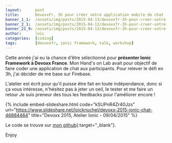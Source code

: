 ```yaml
---
layout:      post
title:       DevoxxFr, 3h pour créer votre application mobile de chat
banner_1_1:  /assets/img/posts/2015-04-13/devoxxfr-3h-pour-creer-votre-application-mobile-de-chat_1_1.jpg
banner_2_1:  /assets/img/posts/2015-04-13/devoxxfr-3h-pour-creer-votre-application-mobile-de-chat_2_1.jpg
banner_21_9: /assets/img/posts/2015-04-13/devoxxfr-3h-pour-creer-votre-application-mobile-de-chat_21_9.jpg
author:      loic
categories:  [coding]
tags:        [devoxxfr, ionic framework, talk, workshop]
---
```


Cette année j'ai eu la chance d'être sélectionné pour **présenter Ionic Framework à Devoxx France**. 
Mon Hand's on Lab avait pour objectif de faire coder une application de chat aux participants. Pour relever le défi en 3h, j'ai décider de me base sur Firebase.

L'atelier est écrit pour qu'il puisse être fait en toute indépendance, donc si ça vous intéresse, n'hésitez pas à jeter un oeil, 
le tester et me faire un retour <i class="emoji wink"></i> Je suis preneur des tous les feedbacks pour l'améliorer encore !

{% include embed-slideshare.html code="kSUPnR4Zr40Jzs" url="https://www.slideshare.net/loicknuchel/devoxx-2015-ionic-chat-46884464" title="Devoxx 2015, Atelier Ionic - 09/04/2015" %}

Le code se trouve sur [mon github](https://github.com/loicknuchel/devoxx-2015-ionic-chat){:target="_blank"}.

Enjoy <i class="emoji wink"></i>
